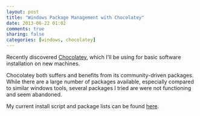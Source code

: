 ```yaml
---
layout: post
title: "Windows Package Management with Chocolatey"
date: 2013-06-22 01:02
comments: true
sharing: false
categories: [windows, chocolatey]
---
```


Recently discovered [Chocolatey](http://chocolatey.org/), which I'll be using for basic software installation on new machines.

Chocolatey both suffers and benefits from its community-driven packages. While there are a large number of packages available, especially compared to similar windows tools, several packages I tried are were not functioning and seem abandoned.

My current install script and package lists can be found [here](https://github.com/Billiam/chocolatey-setup).
